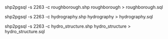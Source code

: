 shp2pgsql -s 2263 -c roughborough.shp roughborough > roughborough.sql

shp2pgsql -s 2263 -c hydrography.shp hydrography > hydrography.sql

shp2pgsql -s 2263 -c hydro_structure.shp hydro_structure > hydro_structure.sql